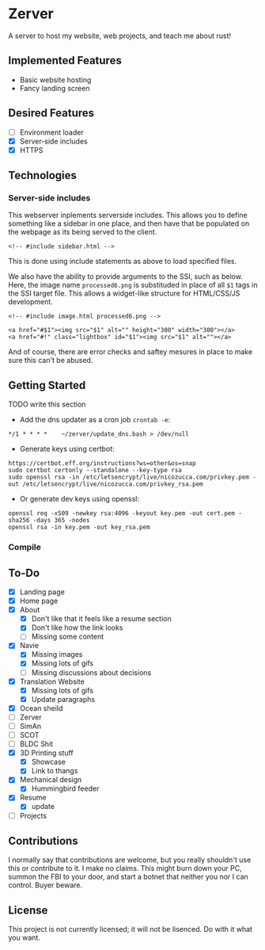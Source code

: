 # Zerver

A server to host my website, web projects, and teach me about rust!

## Implemented Features
* Basic website hosting
* Fancy landing screen

## Desired Features
- [ ] Environment loader
- [x] Server-side includes
- [x] HTTPS

## Technologies

### Server-side includes
This webserver inplements serverside includes. This allows you to define something like a sidebar in one place, and then have that be populated on the webpage as its being served to the client.

```
<!-- #include sidebar.html -->
```
This is done using include statements as above to load specified files.

We also have the ability to provide arguments to the SSI, such as below. Here, the image name `processed6.png` is substituded in place of all `$1` tags in the SSI target file. This allows a widget-like structure for HTML/CSS/JS development.
```
<!-- #include image.html processed6.png -->
```

```
<a href="#$1"><img src="$1" alt="" height="300" width="300"></a>
<a href="#!" class="lightbox" id="$1"><img src="$1" alt=""></a>
```

And of course, there are error checks and saftey mesures in place to make sure this can't be abused.

## Getting Started
TODO write this section
- Add the dns updater as a cron job `crontab -e`:
```
*/1 * * * *    ~/zerver/update_dns.bash > /dev/null

```

- Generate keys using certbot:
```
https://certbot.eff.org/instructions?ws=other&os=snap
sudo certbot certonly --standalone --key-type rsa
sudo openssl rsa -in /etc/letsencrypt/live/nicozucca.com/privkey.pem -out /etc/letsencrypt/live/nicozucca.com/privkey_rsa.pem
```

- Or generate dev keys using openssl:
```
openssl req -x509 -newkey rsa:4096 -keyout key.pem -out cert.pem -sha256 -days 365 -nodes
openssl rsa -in key.pem -out key_rsa.pem
```

### Compile

## To-Do
- [x] Landing page
- [x] Home page
- [x] About
	- [x] Don't like that it feels like a resume section
	- [x] Don't like how the link looks
    - [ ] Missing some content
- [x] Navie
	- [x] Missing images
	- [x] Missing lots of gifs
	- [ ] Missing discussions about decisions
- [x] Translation Website
	- [x] Missing lots of gifs
	- [x] Update paragraphs
- [x] Ocean sheild
- [ ] Zerver
- [ ] SimAn
- [ ] SCOT
- [ ] BLDC Shit
- [x] 3D Printing stuff
	- [x] Showcase
	- [x] Link to thangs 
- [x] Mechanical design
	- [x] Hummingbird feeder
- [x] Resume
	- [x] update
- [ ] Projects

## Contributions

I normally say that contributions are welcome, but you really shouldn't use this or contribute to it. I make no claims. This might burn down your PC, summon the FBI to your door, and start a botnet that neither you nor I can control. Buyer beware.

## License

This project is not currently licensed; it will not be lisenced. Do with it what you want.
